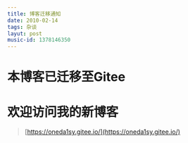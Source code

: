 ```yaml
---
title: 博客迁移通知
date: 2010-02-14
tags: 杂谈
layut: post
music-id: 1378146350
---
```


# 本博客已迁移至Gitee
# 欢迎访问我的新博客
> [https://oneda1sy.gitee.io/](https://oneda1sy.gitee.io/)
